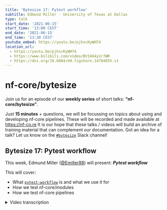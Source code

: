```yaml
---
title: 'Bytesize 17: Pytest workflow'
subtitle: Edmund Miller - University of Texas at Dallas
type: talk
start_date: '2021-06-15'
start_time: '13:00 CEST'
end_date: '2021-06-15'
end_time: '13:30 CEST'
youtube_embed: https://youtu.be/pjhscKyWH74
location_url:
  - https://youtu.be/pjhscKyWH74
  - https://www.bilibili.com/video/BV1k64y1r7WR
  - https://doi.org/10.6084/m9.figshare.14784855.v1
---
```


# nf-core/bytesize

Join us for an episode of our **weekly series** of short talks: **“nf-core/bytesize”**.

Just **15 minutes** + questions, we will be focussing on topics about using and developing nf-core pipelines.
These will be recorded and made available at <https://nf-co.re>
It is our hope that these talks / videos will build an archive of training material that can complement our documentation. Got an idea for a talk? Let us know on the [`#bytesize`](https://nfcore.slack.com/channels/bytesize) Slack channel!

## Bytesize 17: Pytest workflow

This week, Edmund Miller ([@Emiller88](http://github.com/Emiller88/)) will present: _**Pytest workflow**_

This will cover:

- What [`pytest-workflow`](https://pytest-workflow.readthedocs.io/) is and what we use it for
- How we test nf-core/modules
- How we test nf-core pipelines

<details markdown="1"><summary>Video transcription</summary>
**Note: The content has been edited for reader-friendliness**

[0:52](https://youtu.be/pjhscKyWH74?list=PL3xpfTVZLcNiSvvPWORbO32S1WDJqKp1e&t=52) Let’s get started with pytest workflows.

[1:00](https://youtu.be/pjhscKyWH74?list=PL3xpfTVZLcNiSvvPWORbO32S1WDJqKp1e&t=60) We’re first going to cover pytest workflows and how we use it in nf-core/modules, then we’re going to duck behind the curtains of CI and understand how that works with the modules and how some of that is automated and generalised. Then we’re also going to talk about running pytest workflows on nf-core/modules locally as well, in case you have a lot of changes. Then finally, we’re going to get a little sneak peek at the testing pipelines with pytest workflow, and take a look at what’s coming in the future.

[1:32](https://youtu.be/pjhscKyWH74?list=PL3xpfTVZLcNiSvvPWORbO32S1WDJqKp1e&t=92) So first an introduction to pytest workflows; what it is and why we’re using it. Writing workflows is really difficult and that’s why we are all here in a community called nf-core. Testing if they are correct is even harder; testing `bash` scripts or other code can be quite flawed. For instance, what are you going to use to test it? Is there a bug in the pipeline or is it in the test framework? So before we just used CI and ran the commands manually to check whether the pipeline even passes and doesn’t end with an error. Pytest workflows aim to make testing as simple as possible so you can focus on debugging your pipeline.

[2:20](https://youtu.be/pjhscKyWH74?list=PL3xpfTVZLcNiSvvPWORbO32S1WDJqKp1e&t=140) So how are we using it in nf-core/modules? Here are some benefits of using a testing framework. We can version control and collaborate on our tests that we’re running on modules and pipelines. We can use cool things like `git bisect` to find out what commit broke something. This allows us to increase the reproducibility of our tests as well and it also allows us to run the test locally quickly without trying to copy commands from a CI file and convert them from github actions quirks to local quirks as well. It also allows new users to have a smoother learning curve in testing actual modules as well.

[3:04](https://youtu.be/pjhscKyWH74?list=PL3xpfTVZLcNiSvvPWORbO32S1WDJqKp1e&t=184) So this is the quick anatomy of what a pytest workflow test looks like. If you’re not familiar with pytest, it is a very popular testing framework for the python language. Pytest workflow is a plug-in for that. It picks up special .yml files in the test directory. This is what those `.yml` files look like. So first you have the name of the test, and you can give it whatever name you’d like; something that would best describe it. Then you have the command that’s going to be run. In this case, for the example test, it’s going to run `touch test.file`. Then it’s going to check for the file in the path text.file after that command has run. The test will fail either if the file isn’t there or if the test doesn’t exit with a zero exit code. You can also specify what exit code it should have. So we can have things like tests it should fail because we’re testing for checks in that and various other things. I suggest that you look at the docs in detail.

[4:17](https://youtu.be/pjhscKyWH74?list=PL3xpfTVZLcNiSvvPWORbO32S1WDJqKp1e&t=257) So let’s go through an example of `gunzip`. This is straight from the nf-core/modules, so you can reference that later. We have our name, our command which is `nextflow run` and then we’re changing to the directory that is for `gunzip`, and then we’re just going to use the entry point in the test file. There’s a `main.nf` in each test, and those have the Nextflow scripts that call the modules, run them based on that, and have some outputs on the test data. The talk that Kevin gave last week ([bytesize#16](https://nf-co.re/events/2021/bytesize-16-module-test-data)) refers to that. Then we’re just going to use the config in the `test config`. These tags here are also important so that we can tag the tests with different things, like `gunzip`. I’ll get into how you can use that in the CI later and also how you can use it locally. The other cool thing about this is that you can also `md5sum` the outputs and that is a cryptographic hash of the file. What it’s doing is that it’s checking for the integrity of the file each time it runs the rest. So then we can confirm that these are reproducible and we’re doing the same thing over and over.

[5:38](https://youtu.be/pjhscKyWH74?list=PL3xpfTVZLcNiSvvPWORbO32S1WDJqKp1e&t=338) So luckily, you don’t have to know how to do any of that. You just need to know `nf-core modules create-test-yml`; this automates the creation of the .yml file and the md5sums as well. It also runs the tests for you for the first time, so all you need to do is write the test in Nextflow.

[6:10](https://youtu.be/pjhscKyWH74?list=PL3xpfTVZLcNiSvvPWORbO32S1WDJqKp1e&t=370) This is an example of how Nextflow would do it. So first we put a test file in there; the STAR_ALIGN test workflow, which is just a main.nf in the test directory. You can refer to the nf-core/modules for this as well. So we just import those modules, have different parameters, we use the test data that Kevin talked about ([bytesize#16](https://nf-co.re/events/2021/bytesize-16-module-test-data)), and then just run the workflows in Nextflow.

[6:49](https://youtu.be/pjhscKyWH74?list=PL3xpfTVZLcNiSvvPWORbO32S1WDJqKp1e&t=409) Then we’re just going to call `nf-core modules create-test-yml`. It will prompt you for a few things; you need to add some default values like `star/align`, define where you’d like the test.yml output etc. It suggests some defaults based on what you feed it as you see here in the parentheses. Hitting enter will probably be good. Then it’s going to look for the test workflow entry points as well; it picks those up automatically. It then creates a test name for you that follows our standardisation practices and then it’s going to come up with a test command for you - the test tags. You can also change any of these, add to them, or even go in and edit the .yml manually. It will also ask you for the test output folders and then run the test here. It will also pick up any other test that you have written; you don’t have to stick with just one, you can write multiple tests.

[8:06](https://youtu.be/pjhscKyWH74?list=PL3xpfTVZLcNiSvvPWORbO32S1WDJqKp1e&t=486) So let’s peek behind the curtains of the CI.

[8:10](https://youtu.be/pjhscKyWH74?list=PL3xpfTVZLcNiSvvPWORbO32S1WDJqKp1e&t=490) There are a couple of pieces to it. Luckily, GitHub actions has a beautiful way of working together and we can reuse other people’s code and actions that they’ve created. We use the dorny/paths-filter that checks for the changes that have occurred in the pull request and in the pushes, allowing us to only test things that have changed in the code. Based on these changes, we then create a matrix of the jobs, and the tests are run in the containers based on the matrix, and then in `pytest-workflow` and linting against the tags that we pick up in the first step. The logs get uploaded if something fails, so we can download and look at them to understand why they have.

[9:11](https://youtu.be/pjhscKyWH74?list=PL3xpfTVZLcNiSvvPWORbO32S1WDJqKp1e&t=551) This is the part that is checking for changes in the CI. I’d like to draw your attention to the filters part, and specifically to the `tests/config/pytest_software.yml`. This is something you need to edit when adding new modules.

[9:36](https://youtu.be/pjhscKyWH74?list=PL3xpfTVZLcNiSvvPWORbO32S1WDJqKp1e&t=576) You just go in there and you add in the tag that you want to use and I’ve shown the same one as the previous example. So what this does is that it asks it to pick up anything on this defined path and run the tests. If we make any changes to the module or any changes to the test, we need to re-run these tests.

[10:10](https://youtu.be/pjhscKyWH74?list=PL3xpfTVZLcNiSvvPWORbO32S1WDJqKp1e&t=610) So now for the matrix... We support the current Nextflow version (we can support other Nextflow versions in the future too). It passes the tags for the first step based on the check for changes and then creates them based on a profile so we’re basically multiplying each of these by how many there are, and the tags one is variable based on how many tags there are. That’s created a problem for us in the past because it creates more than 256 jobs, GitHub actions kicks us off and doesn’t run them because the matrix is too large. I’ve tried some preliminary stuff to alleviate this and basically stop it before it gets to 256, but I haven’t yet got it to work. So if anyone has any ideas, that would be helpful.

[11:18](https://youtu.be/pjhscKyWH74?list=PL3xpfTVZLcNiSvvPWORbO32S1WDJqKp1e&t=678) So then we’re going to run the tests. This is how simple the end of the CI is. We need to install python, pytest workflow, the profile, Nextflow, etc. All that it’s saying here is that it is the temp directory for singularity and we use the matrix tags here, so that it’s going to run back through each time and run it with different tags. Then we have `--symlink` and `--kwdof`. The latter deletes any working directory that hasn’t failed and cleans up space automatically.

[12:09](https://youtu.be/pjhscKyWH74?list=PL3xpfTVZLcNiSvvPWORbO32S1WDJqKp1e&t=729) Any logs that fail here are uploaded as well. These are all just pytest workflow niceties that capture the standard out and the standard error for the workflow that’s running. We also upload the work directory (you may want to run that locally if you want to dig deeper since it might get a bit large otherwise). The logs are just named based on the matrix as well.

[12:43](https://youtu.be/pjhscKyWH74?list=PL3xpfTVZLcNiSvvPWORbO32S1WDJqKp1e&t=763) We also lint the modules that use the same concept of checking for any changes, and run `nf-core modules lint` on the tags of those modules to save CI time.

[12:59](https://youtu.be/pjhscKyWH74?list=PL3xpfTVZLcNiSvvPWORbO32S1WDJqKp1e&t=779) Now let’s cover how to run pytest workflows locally.

[13:05](https://youtu.be/pjhscKyWH74?list=PL3xpfTVZLcNiSvvPWORbO32S1WDJqKp1e&t=785) It’s quite simple to get up and running. All you need to do is `conda install pytest-workflow` (you can refer to the pytest workflow docs if you’d like to do anything fancier). Then what you do is pick a PROFILE (this one is `docker`, but you can use `singularity` or `conda`) also depending on what you would like to run. Then you just call your tag of whatever module you are working on, and it will pick up all the tests for those. You can also use the name of the test as the tag; you just put quotes around it and it counts as a tag as well. Then we need `--symlink` in there for running it on the modules. You can also change the `--basetemp`, usually it puts it under `/tmp`, but maybe we want it under our scratch directory and not in that local space.

[14:07](https://youtu.be/pjhscKyWH74?list=PL3xpfTVZLcNiSvvPWORbO32S1WDJqKp1e&t=847) So here’s a little sneak preview as to what’s coming in the future. We’re testing pipelines with pytest workflows.

[14:19](https://youtu.be/pjhscKyWH74?list=PL3xpfTVZLcNiSvvPWORbO32S1WDJqKp1e&t=859) We can verify the expected outputs and their integrity, and this has been a longstanding issue. The CI can be generalised; it’s not so complicated and our logic isn’t in the CI. Our logic is in the test locally. This reduces our reliance on GitHub as a platform and allows us to be more decentralised if required. We can also only test sections of the pipeline that have changed. For example if we make a change in a subworkflow, we can just test that. This means that we save time on waiting for CI to run.

[15:11](https://youtu.be/pjhscKyWH74?list=PL3xpfTVZLcNiSvvPWORbO32S1WDJqKp1e&t=911) Here are some example PRs for anyone who’s interested. If you’d like to implement this in your pipeline, get in touch via [Slack](https://nf-co.re/join).

[15:28](https://youtu.be/pjhscKyWH74?list=PL3xpfTVZLcNiSvvPWORbO32S1WDJqKp1e&t=928) Here’s an end-to-end example that tests the entire application. So as you can see, this is a quick example from the `nf-core/rnaseq` pipeline (from running the default pipeline). We have the `nextflow run main.nf`. We can tag it with default and maybe we have some other default tests as well. We can also have the different files where we expect the outputs to be. This is where we benefit from the added complexity of pytest workflows. I picked examples that didn’t have md5hashes, but we can hash those in and verify the reproducibility. We can test the sub-workflow as well. We can input different options and test various options with your subworkflows. The advantage here is that you don’t have to run the entire pipeline and wait for Nextflow to spin up with these large datasets. Rather, you can just test your sub-workflows and work on those, and then plug it into the entirety of the pipeline when you want to test it. It makes for a very quick local development workflow.

[17:04](https://youtu.be/pjhscKyWH74?list=PL3xpfTVZLcNiSvvPWORbO32S1WDJqKp1e&t=1022) This is what it would look like for testing the sub-workflow. You see that it’s similar to how it’s running in the `nf-core/modules`, we have the various tags. We can use those to run the tags based off changes. As you can see, these are set to pick up anything in the `markduplicates` test in the sub-workflow file. If anything changes in the `nf-core/modules`, you will need to re-run those tests to ensure that the new version works. Of course we can have our expected outputs up here as well.

[17:56](https://youtu.be/pjhscKyWH74?list=PL3xpfTVZLcNiSvvPWORbO32S1WDJqKp1e&t=1076) That’s it. Get in touch if you have any questions.

</details>
